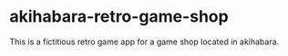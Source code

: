 # akihabara-retro-game-shop
This is a fictitious retro game app for a game shop located in akihabara.
